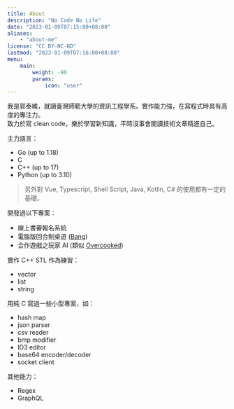 ```yaml
---
title: About
description: "No Code No Life"
date: "2023-01-09T07:15:00+08:00"
aliases:
    - "about-me"
license: "CC BY-NC-ND"
lastmod: "2023-01-09T07:16:00+08:00"
menu:
    main:
        weight: -90
        params:
            icon: "user"
---
```


我是郭泰維，就讀臺灣師範大學的資訊工程學系。實作能力強，在寫程式時具有高度的專注力。  
致力於寫 clean code，樂於學習新知識，平時沒事會閱讀技術文章精進自己。

主力語言：

- Go (up to 1.18)
- C
- C++ (up to 17)
- Python (up to 3.10)

> 另外對 Vue, Typescript, Shell Script, Java, Kotlin, C# 的使用都有一定的基礎。

開發過以下專案：

- 線上書審報名系統
- 電腦版回合制桌遊 ([Bang](https://boardgamegeek.com/boardgame/3955/bang))
- 合作遊戲之玩家 AI (類似 [Overcooked](https://store.steampowered.com/app/448510/Overcooked))

實作 C++ STL 作為練習：

- vector
- list
- string

用純 C 寫過一些小型專案，如：

- hash map
- json parser
- csv reader
- bmp modifier
- ID3 editor
- base64 encoder/decoder
- socket client

其他能力：

- Regex
- GraphQL
